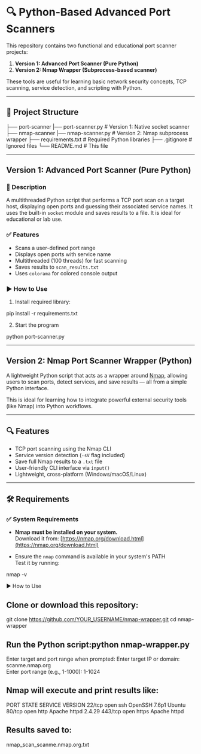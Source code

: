 # 🔍 Python-Based Advanced Port Scanners

This repository contains two functional and educational port scanner projects:

1. **Version 1: Advanced Port Scanner (Pure Python)**  
2. **Version 2: Nmap Wrapper (Subprocess-based scanner)**

These tools are useful for learning basic network security concepts, TCP scanning, service detection, and scripting with Python.

---

## 🧰 Project Structure
├── port-scanner
  |── port-scanner.py # Version 1: Native socket scanner
├── nmap-scanner
  |── nmap-scanner.py # Version 2: Nmap subprocess wrapper
├── requirements.txt # Required Python libraries
├── .gitignore # Ignored files
└── README.md # This file


---

## Version 1: Advanced Port Scanner (Pure Python)

### 📌 Description

A multithreaded Python script that performs a TCP port scan on a target host, displaying open ports and guessing their associated service names. It uses the built-in `socket` module and saves results to a file. It is ideal for educational or lab use.

### ✅ Features

- Scans a user-defined port range
- Displays open ports with service name
- Multithreaded (100 threads) for fast scanning
- Saves results to `scan_results.txt`
- Uses `colorama` for colored console output

### ▶️ How to Use

1. Install required library:

pip install -r requirements.txt

2. Start the program

python port-scanner.py



---

## Version 2: Nmap Port Scanner Wrapper (Python)


A lightweight Python script that acts as a wrapper around [Nmap](https://nmap.org/), allowing users to scan ports, detect services, and save results — all from a simple Python interface.

This is ideal for learning how to integrate powerful external security tools (like Nmap) into Python workflows.

---

## 🔍 Features

- TCP port scanning using the Nmap CLI
- Service version detection (`-sV` flag included)
- Save full Nmap results to a `.txt` file
- User-friendly CLI interface via `input()`
- Lightweight, cross-platform (Windows/macOS/Linux)

---

## 🛠️ Requirements

### ✅ System Requirements

- **Nmap must be installed on your system.**  
Download it from: [https://nmap.org/download.html](https://nmap.org/download.html)

- Ensure the `nmap` command is available in your system's PATH  
Test it by running:

nmap -v

▶️ How to Use
## Clone or download this repository:

git clone https://github.com/YOUR_USERNAME/nmap-wrapper.git
cd nmap-wrapper

## Run the Python script:python nmap-wrapper.py

Enter target and port range when prompted:
Enter target IP or domain: scanme.nmap.org  
Enter port range (e.g., 1-1000): 1-1024

## Nmap will execute and print results like:

PORT     STATE SERVICE VERSION
22/tcp   open  ssh     OpenSSH 7.6p1 Ubuntu
80/tcp   open  http    Apache httpd 2.4.29
443/tcp  open  https   Apache httpd

## Results saved to: 
nmap_scan_scanme.nmap.org.txt
